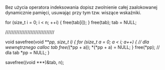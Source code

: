 Bez użycia operatora indeksowania dopisz zwolnienie całej zaalokowanej dynamicznie pamięci, usuwając przy tym tzw. wiszące wskaźniki.

for (size_t i = 0; i < n; ++i) 
{ 
  free(tab[i]); 
} 
free(tab); 
tab = NULL;

///////////////////////////////

void savefree(void ***pp, size_t i)
{
  for (size_t a = 0; a < i; a++)
  {
    // dla wewnętrznego calloc tab
    free(*(*pp + a));
    *(*pp + a) = NULL;
  }
  free(*pp); // dla tab
  *pp = NULL;
}

savefree((void ***)&tab, n);
